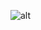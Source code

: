 ![alt](https://hackster.imgix.net/uploads/attachments/723841/blob_fXIeojA4b3.blob?auto=compress%2Cformat&w=900&h=675&fit=min)
